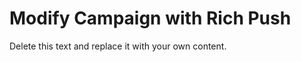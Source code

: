                           

Modify Campaign with Rich Push
==============================

Delete this text and replace it with your own content.
